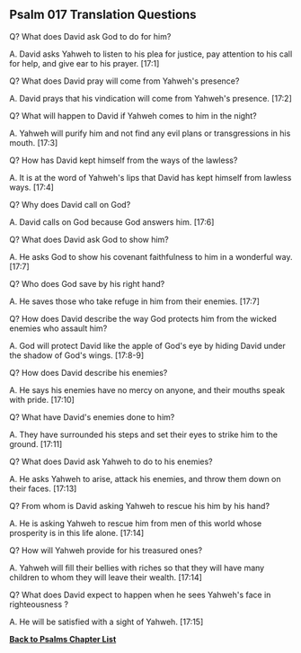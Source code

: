 ## Psalm 017 Translation Questions ##

Q? What does David ask God to do for him?

A. David asks Yahweh to listen to his plea for justice, pay attention to his call for help, and give ear to his prayer. [17:1]

Q? What does David pray will come from Yahweh's presence?

A. David prays that his vindication will come from Yahweh's presence. [17:2]

Q? What will happen to David if Yahweh comes to him in the night?

A. Yahweh will purify him and not find any evil plans or transgressions in his mouth. [17:3]

Q? How has David kept himself from the ways of the lawless?

A. It is at the word of Yahweh's lips that David has kept himself from lawless ways. [17:4]

Q? Why does David call on God?

A. David calls on God because God answers him. [17:6]

Q? What does David ask God to show him?

A. He asks God to show his covenant faithfulness to him in a wonderful way. [17:7]

Q? Who does God save by his right hand?

A. He saves those who take refuge in him from their enemies. [17:7]

Q? How does David describe the way God protects him from the wicked enemies who assault him?

A. God will protect David like the apple of God's eye by hiding David under the shadow of God's wings. [17:8-9]

Q? How does David describe his enemies?

A. He says his enemies have no mercy on anyone, and their mouths speak with pride. [17:10]

Q? What have David's enemies done to him?

A. They have surrounded his steps and set their eyes to strike him to the ground. [17:11]

Q? What does David ask Yahweh to do to his enemies?

A. He asks Yahweh to arise, attack his enemies, and throw them down on their faces. [17:13]

Q? From whom is David asking Yahweh to rescue his him by his hand?

A. He is asking Yahweh to rescue him from men of this world whose prosperity is in this life alone. [17:14]

Q? How will Yahweh provide for his treasured ones?

A. Yahweh will fill their bellies with riches so that they will have many children to whom they will leave their wealth. [17:14]

Q? What does David expect to happen when he sees Yahweh's face in righteousness ?

A. He will be satisfied with a sight of Yahweh. [17:15]

__[Back to Psalms Chapter List](./)__


